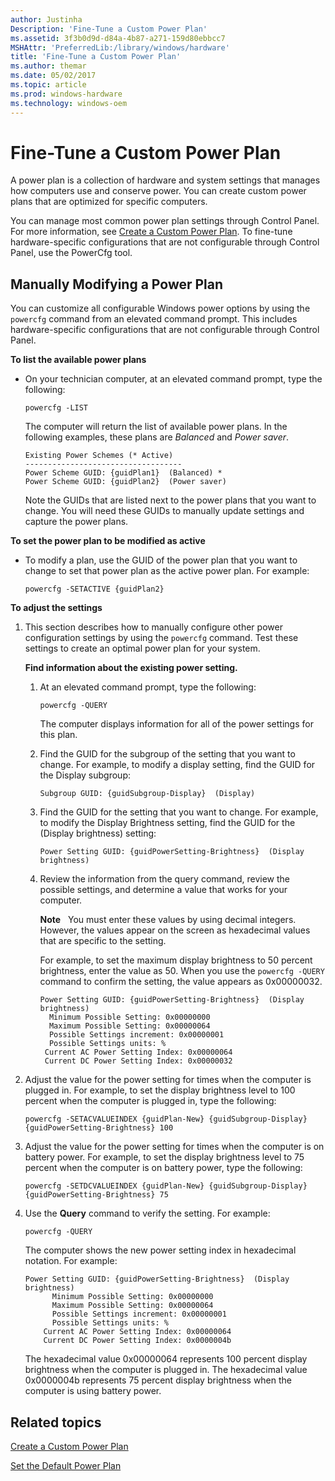 ```yaml
---
author: Justinha
Description: 'Fine-Tune a Custom Power Plan'
ms.assetid: 3f3b0d9d-d84a-4b87-a271-159d80ebbcc7
MSHAttr: 'PreferredLib:/library/windows/hardware'
title: 'Fine-Tune a Custom Power Plan'
ms.author: themar
ms.date: 05/02/2017
ms.topic: article
ms.prod: windows-hardware
ms.technology: windows-oem
---
```


# Fine-Tune a Custom Power Plan


A power plan is a collection of hardware and system settings that manages how computers use and conserve power. You can create custom power plans that are optimized for specific computers.

You can manage most common power plan settings through Control Panel. For more information, see [Create a Custom Power Plan](create-a-custom-power-plan-technicalreference.md). To fine-tune hardware-specific configurations that are not configurable through Control Panel, use the PowerCfg tool.

## <span id="ModifyPowerPlan"></span><span id="modifypowerplan"></span><span id="MODIFYPOWERPLAN"></span>Manually Modifying a Power Plan


You can customize all configurable Windows power options by using the `powercfg` command from an elevated command prompt. This includes hardware-specific configurations that are not configurable through Control Panel.

**To list the available power plans**

-   On your technician computer, at an elevated command prompt, type the following:

    ``` syntax
    powercfg -LIST
    ```

    The computer will return the list of available power plans. In the following examples, these plans are *Balanced* and *Power saver*.

    ``` syntax
    Existing Power Schemes (* Active)
    -----------------------------------
    Power Scheme GUID: {guidPlan1}  (Balanced) *
    Power Scheme GUID: {guidPlan2}  (Power saver)
    ```

    Note the GUIDs that are listed next to the power plans that you want to change. You will need these GUIDs to manually update settings and capture the power plans.

**To set the power plan to be modified as active**

-   To modify a plan, use the GUID of the power plan that you want to change to set that power plan as the active power plan. For example:

    ``` syntax
    powercfg -SETACTIVE {guidPlan2}
    ```

**To adjust the settings**

1.  This section describes how to manually configure other power configuration settings by using the `powercfg` command. Test these settings to create an optimal power plan for your system.

    **Find information about the existing power setting.**

    1.  At an elevated command prompt, type the following:

        ``` syntax
        powercfg -QUERY
        ```

        The computer displays information for all of the power settings for this plan.

    2.  Find the GUID for the subgroup of the setting that you want to change. For example, to modify a display setting, find the GUID for the Display subgroup:

        ``` syntax
        Subgroup GUID: {guidSubgroup-Display}  (Display)
        ```

    3.  Find the GUID for the setting that you want to change. For example, to modify the Display Brightness setting, find the GUID for the (Display brightness) setting:

        ``` syntax
        Power Setting GUID: {guidPowerSetting-Brightness}  (Display brightness)
        ```

    4.  Review the information from the query command, review the possible settings, and determine a value that works for your computer.

        **Note**  
        You must enter these values by using decimal integers. However, the values appear on the screen as hexadecimal values that are specific to the setting.

        For example, to set the maximum display brightness to 50 percent brightness, enter the value as 50. When you use the `powercfg -QUERY` command to confirm the setting, the value appears as 0x00000032.

        ``` syntax
        Power Setting GUID: {guidPowerSetting-Brightness}  (Display brightness)
          Minimum Possible Setting: 0x00000000
          Maximum Possible Setting: 0x00000064
          Possible Settings increment: 0x00000001
          Possible Settings units: %
         Current AC Power Setting Index: 0x00000064
         Current DC Power Setting Index: 0x00000032
        ```

2.  Adjust the value for the power setting for times when the computer is plugged in. For example, to set the display brightness level to 100 percent when the computer is plugged in, type the following:

    ``` syntax
    powercfg -SETACVALUEINDEX {guidPlan-New} {guidSubgroup-Display}  {guidPowerSetting-Brightness} 100
    ```

3.  Adjust the value for the power setting for times when the computer is on battery power. For example, to set the display brightness level to 75 percent when the computer is on battery power, type the following:

    ``` syntax
    powercfg -SETDCVALUEINDEX {guidPlan-New} {guidSubgroup-Display}  {guidPowerSetting-Brightness} 75
    ```

4.  Use the **Query** command to verify the setting. For example:

    ``` syntax
    powercfg -QUERY
    ```

    The computer shows the new power setting index in hexadecimal notation. For example:

    ``` syntax
    Power Setting GUID: {guidPowerSetting-Brightness}  (Display brightness)
          Minimum Possible Setting: 0x00000000
          Maximum Possible Setting: 0x00000064
          Possible Settings increment: 0x00000001
          Possible Settings units: %
        Current AC Power Setting Index: 0x00000064
        Current DC Power Setting Index: 0x0000004b
    ```

    The hexadecimal value 0x00000064 represents 100 percent display brightness when the computer is plugged in. The hexadecimal value 0x0000004b represents 75 percent display brightness when the computer is using battery power.

## <span id="related_topics"></span>Related topics


[Create a Custom Power Plan](create-a-custom-power-plan-technicalreference.md)

[Set the Default Power Plan](set-the-default-power-plan-technicalreference.md)

 

 






